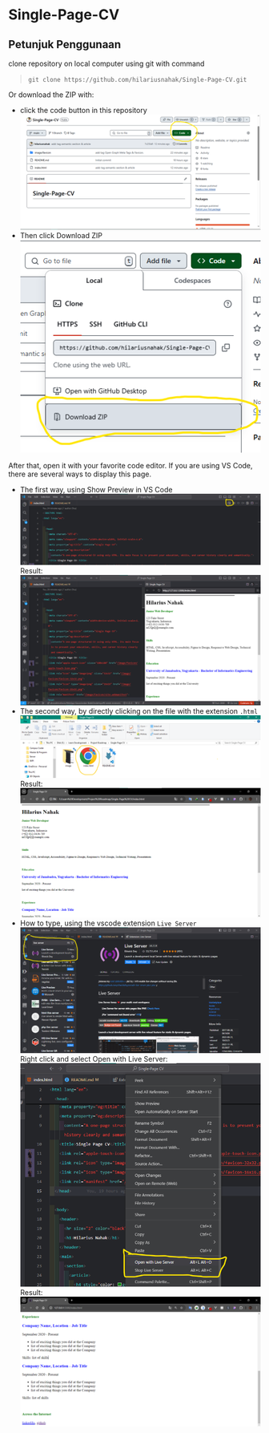 # Single-Page-**CV**

## Petunjuk Penggunaan
 clone repository on local computer using git with command
> `git clone https://github.com/hilariusnahak/Single-Page-CV.git`

Or download the ZIP with:
- click the code button in this repository
  ![Button Code](image/Btn%20Code%20GitHub.png)
- Then click Download ZIP
  ![Click Download ZIP](image/klik%20Download%20ZIP.png)

After that, open it with your favorite code editor. If you are using VS Code, there are several ways to display this page.
- The first way, using Show Preview in VS Code
  ![Show Preview](image/Show%20Preview.png)
Result:
  ![Result Show Preview](image/Result-Show-Preview.png)
- The second way, by directly clicking on the file with the extension `.html`
  ![Extention HTML](image/explorer%20windows.png)
  Result:
  ![Result In Browser Chrome](image/Result-In-Browser.png)
- How to type, using the vscode extension `Live Server`
  ![Download Extention Live Server](image/Live-Server.png)
  Right click and select Open with Live Server:
  ![Used](image/use%20live%20server.png)
  Result:
  ![Result in Browser](image/result-liver-server.png)
